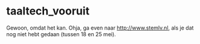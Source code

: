 # taaltech_vooruit
Gewoon, omdat het kan. Ohja, ga even naar http://www.stemlv.nl, als je dat nog niet hebt gedaan (tussen 18 en 25 mei).
